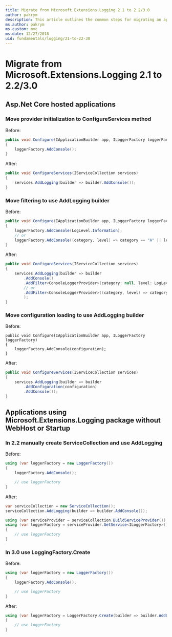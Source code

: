 ```yaml
---
title: Migrate from Microsoft.Extensions.Logging 2.1 to 2.2/3.0
author: pakrym
description: This article outlines the common steps for migrating an application using Microsoft.Extensions.Logging 2.1 to Microsoft.Extensions.Logging 2.2/3.0.
ms.author: pakrym
ms.custom: mvc
ms.date: 12/27/2018
uid: fundamentals/logging/21-to-22-30
---
```

# Migrate from Microsoft.Extensions.Logging 2.1 to 2.2/3.0

## Asp.Net Core hosted applications

### Move provider initialization to ConfigureServices method

Before:

``` C#
public void Configure(IApplicationBuilder app, ILoggerFactory loggerFactory)
{
    loggerFactory.AddConsole();
}
```

After:

``` C#
public void ConfigureServices(IServiceCollection services)
{
    services.AddLogging(builder => builder.AddConsole());
}
```

### Move filtering to use AddLogging builder

Before:

``` C#
public void Configure(IApplicationBuilder app, ILoggerFactory loggerFactory)
{
    loggerFactory.AddConsole(LogLevel.Information);
    // or
    loggerFactory.AddConsole((category, level) => category == "A" || level == LogLevel.Critical);
}
```

After:

``` C#
public void ConfigureServices(IServiceCollection services)
{
    services.AddLogging(builder => builder
        .AddConsole()
        .AddFilter<ConsoleLoggerProvider>(category: null, level: LogLevel.Information)
        // or
        .AddFilter<ConsoleLoggerProvider>((category, level) => category == "A" || level == LogLevel.Critical)
        );
}
```

### Move configuration loading  to use AddLogging builder

Before:

```
public void Configure(IApplicationBuilder app, ILoggerFactory loggerFactory)
{
    loggerFactory.AddConsole(configuration);
}
```

After:


``` C#
public void ConfigureServices(IServiceCollection services)
{
    services.AddLogging(builder => builder
        .AddConfiguration(configuration)
        .AddConsole());
}
```

## Applications using Microsoft.Extensions.Logging package without WebHost or Startup

### In 2.2 manually create ServiceCollection and use AddLogging

Before:

``` C#
using (var loggerFactory = new LoggerFactory())
{
    loggerFactory.AddConsole();

    // use loggerFactory
}
```

After:

``` C#
var serviceCollection = new ServiceCollection();
serviceCollection.AddLogging(builder => builder.AddConsole());

using (var serviceProvider = serviceCollection.BuildServiceProvider())
using (var loggerFactory = serviceProvider.GetService<ILoggerFactory>())
{
    // use loggerFactory
}
```

### In 3.0 use LoggingFactory.Create

Before:

``` C#
using (var loggerFactory = new LoggerFactory())
{
    loggerFactory.AddConsole();

    // use loggerFactory
}
```

After:

``` C#
using (var loggerFactory = LoggerFactory.Create(builder => builder.AddConsole()))
{
    // use loggerFactory
}
```


